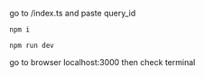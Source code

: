 go to  /index.ts and paste query_id 

```
npm i
```

```
npm run dev
```

go to browser localhost:3000 then check terminal
